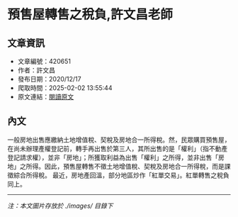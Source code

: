 # 預售屋轉售之稅負,許文昌老師

## 文章資訊
- 文章編號：420651
- 作者：許文昌
- 發布日期：2020/12/17
- 爬取時間：2025-02-02 13:55:44
- 原文連結：[閱讀原文](https://real-estate.get.com.tw/Columns/detail.aspx?no=420651)

## 內文
一般房地出售應繳納土地增值稅、契稅及房地合一所得稅。然，民眾購買預售屋，在尚未辦理產權登記前，轉手再出售於第三人，其所出售的是「權利」（指不動產登記請求權），並非「房地」；所獲取利益為出售「權利」之所得，並非出售「房地」之所得。因此，預售屋轉售不徵土地增值稅、契稅及房地合一所得稅，而是課徵綜合所得稅。
最近，房地產回溫，部分地區炒作「紅單交易」。紅單轉售之稅負同上。

---
*注：本文圖片存放於 ./images/ 目錄下*
